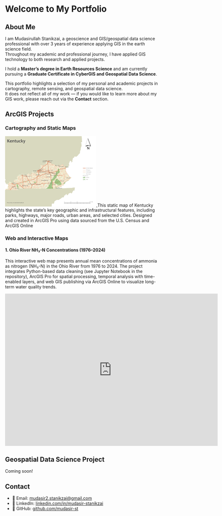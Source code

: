 # Welcome to My Portfolio 

## About Me

I am Mudasirullah Stanikzai, a geoscience and GIS/geospatial data science professional with over 3 years of experience applying GIS in the earth science field.  
Throughout my academic and professional journey, I have applied GIS technology to both research and applied projects.  

I hold a **Master’s degree in Earth Resources Science** and am currently pursuing a **Graduate Certificate in CyberGIS and Geospatial Data Science**.  

This portfolio highlights a selection of my personal and academic projects in cartography, remote sensing, and geospatial data science.  
It does not reflect all of my work — if you would like to learn more about my GIS work, please reach out via the **Contact** section.  

## ArcGIS Projects

### Cartography and Static Maps
<a href="assets/img/Kentucky_Static_Map.jpg" target="_blank">
  <img src="assets/img/Kentucky_Static_Map.jpg" alt="Kentucky Static Map" width="300">
</a>
This static map of Kentucky highlights the state’s key geographic and infrastructural features, including parks, highways, major roads, urban areas, and selected cities. Designed and created in ArcGIS Pro using data sourced from the U.S. Census and ArcGIS Online

### Web and Interactive Maps
 #### 1. Ohio River NH₃-N Concentrations (1976–2024)
 
This interactive web map presents annual mean concentrations of ammonia as nitrogen (NH₃-N) in the Ohio River from 1976 to 2024. The project integrates Python-based data cleaning (see Jupyter Notebook in the repository), ArcGIS Pro for spatial processing, temporal analysis with time-enabled layers, and web GIS publishing via ArcGIS Online to visualize long-term water quality trends.
<iframe 
  src="https://univofillinois.maps.arcgis.com/apps/mapviewer/index.html?webmap=2fff2b5c34ba475aac118e481e43f316" 
  width="700" 
  height="500" 
  frameborder="0" 
  style="border:0;" 
  allowfullscreen>
</iframe>




## Geospatial Data Science Project

Coming soon!



## Contact
- 📩 Email: [mudasir2.stanikzai@gmail.com](mailto:mudasir2.stanikzai@gmail.com)  
- 🔗 LinkedIn: [linkedin.com/in/mudasir-stanikzai](https://linkedin.com/in/mudasir-stanikzai)  
- 🐙 GitHub: [github.com/mudasir-st](https://github.com/mudasir-st)

